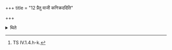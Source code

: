 +++
title = "12 प्रैतु वाजी कनिक्रददिति"

+++

<details><summary>थिते</summary>

12. With the three verses begining with praitu vāji kanikradat[^1] they return without haste.  

[^1]: TS IV.1.4.h-k. 
</details>
